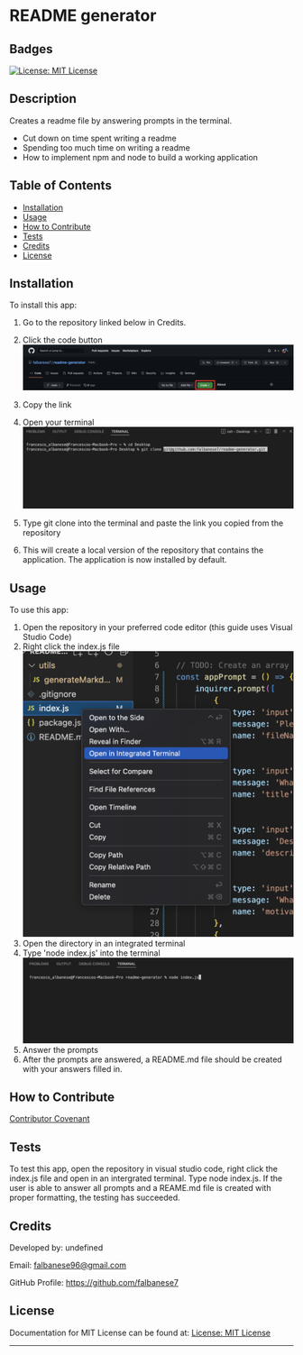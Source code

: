 # README generator

## Badges

[![License: MIT License](https://img.shields.io/badge/license-MIT%20License-blue)](https://choosealicense.com/licenses/mit/)

## Description

Creates a readme file by answering prompts in the terminal.

- Cut down on time spent writing a readme
- Spending too much time on writing a readme
- How to implement npm and node to build a working application

## Table of Contents

- [Installation](#installation)
- [Usage](#usage)
- [How to Contribute](#How-to-Contribute)
- [Tests](#tests)
- [Credits](#credits)
- [License](#license)

## Installation

To install this app:

1. Go to the repository linked below in Credits.
2. Click the code button
   ![Highlighting code button](images/Screen%20Shot%202022-05-19%20at%201.15.05%20AM.png)
3. Copy the link
4. Open your terminal
   ![git clone typed in terminal](images/Screen%20Shot%202022-05-19%20at%201.17.01%20AM.png)
5. Type git clone into the terminal and paste the link you copied from the repository

6. This will create a local version of the repository that contains the application. The application is now installed by default.

## Usage

To use this app:

1.  Open the repository in your preferred code editor (this guide uses Visual Studio Code)
2.  Right click the index.js file
    ![Right clicking index.js for integrated terminal](images/Screen%20Shot%202022-05-19%20at%201.18.29%20AM.png)
3.  Open the directory in an integrated terminal
4.  Type 'node index.js' into the terminal
    ![Typing node index.js into terminal](images/Screen%20Shot%202022-05-19%20at%201.18.44%20AM.png)
5.  Answer the prompts
6.  After the prompts are answered, a README.md file should be created with your answers filled in.

## How to Contribute

[Contributor Covenant](https://www.contributor-covenant.org/)

## Tests

To test this app, open the repository in visual studio code, right click the index.js file and open in an intergrated terminal. Type node index.js. If the user is able to answer all prompts and a REAME.md file is created with proper formatting, the testing has succeeded.

## Credits

Developed by: undefined

Email: falbanese96@gmail.com

GitHub Profile: https://github.com/falbanese7

## License

Documentation for MIT License can be found at:
[License: MIT License](https://choosealicense.com/licenses/mit/)

---
